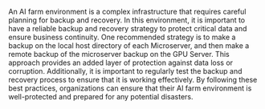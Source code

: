 
An AI farm environment is a complex infrastructure that requires careful planning for backup and recovery. In this environment, it is important to have a reliable backup and recovery strategy to protect critical data and ensure business continuity. One recommended strategy is to make a backup on the local host directory of each Microserver, and then make a remote backup of the microserver backup on the GPU Server. This approach provides an added layer of protection against data loss or corruption. Additionally, it is important to regularly test the backup and recovery process to ensure that it is working effectively. By following these best practices, organizations can ensure that their AI farm environment is well-protected and prepared for any potential disasters.